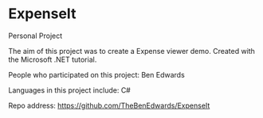 # ExpenseIt
 Personal Project

The aim of this project was to create a Expense viewer demo. Created with the Microsoft .NET tutorial.

People who participated on this project:
Ben Edwards

Languages in this project include:
C#

Repo address: https://github.com/TheBenEdwards/ExpenseIt
